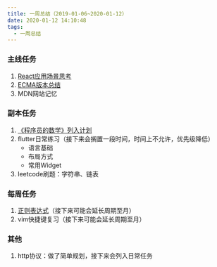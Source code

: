 ```yaml
---
title: 一周总结（2019-01-06~2020-01-12）
date: 2020-01-12 14:10:48
tags:
  - 一周总结
---
```




### 主线任务

1. [React应用场景思考](tags/我如何写React代码/)
2. [ECMA版本总结]([http://127.0.0.1:4000/tags/ES%E7%89%88%E6%9C%AC/](http://127.0.0.1:4000/tags/ES版本/))
3. MDN网站记忆

### 副本任务

1. [《程序员的数学》列入计划](tags/程序员的数学/)
2. flutter日常练习（接下来会搁置一段时间，时间上不允许，优先级降低）
   * 语言基础
   * 布局方式
   * 常用Widget
3. leetcode刷题：字符串、链表

### 每周任务

1. [正则表达式](tags/正则表达式/)（接下来可能会延长周期至月）
2. vim快捷键复习（接下来可能会延长周期至月）

### 其他

1. http协议：做了简单规划，接下来会列入日常任务

